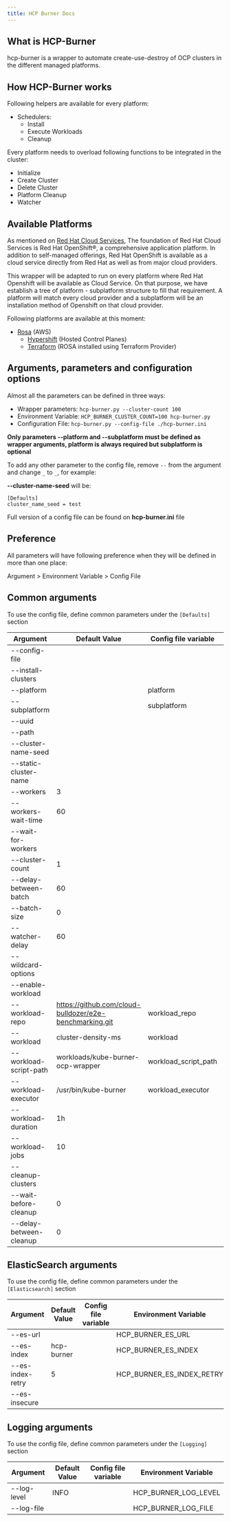 ```yaml
---
title: HCP Burner Docs
---
```


## What is HCP-Burner

hcp-burner is a wrapper to automate create-use-destroy of OCP clusters in the different managed platforms.

## How HCP-Burner works

Following helpers are available for every platform:

- Schedulers:
    - Install
    - Execute Workloads
    - Cleanup

Every platform needs to overload following functions to be integrated in the cluster:

- Initialize
- Create Cluster
- Delete Cluster
- Platform Cleanup
- Watcher

## Available Platforms

As mentioned on [Red Hat Cloud Services](https://www.redhat.com/en/technologies/cloud-computing/openshift/cloud-services?pfe-w7qvu3n4p=Platform+services#services), The foundation of Red Hat Cloud Services is Red Hat OpenShift®, a comprehensive application platform. In addition to self-managed offerings, Red Hat OpenShift is available as a cloud service directly from Red Hat as well as from major cloud providers.

This wrapper will be adapted to run on every platform where Red Hat Openshift will be available as Cloud Service. On that purpose, we have establish a tree of platform - subplatform structure to fill that requirement. A platform will match every cloud provider and a subplatform will be an installation method of Openshift on that cloud provider.

Following platforms are available at this moment:

- [Rosa](https://cloud.redhat.com/learn/getting-started-red-hat-openshift-service-aws-rosa?extIdCarryOver=true&sc_cid=701f2000001OH7EAAW) (AWS)
    - [Hypershift](https://cloud.redhat.com/blog/hosted-control-planes-is-here-as-tech-preview) (Hosted Control Planes)
    - [Terraform](https://cloud.redhat.com/blog/rosa-joins-the-terraform-ecosystem) (ROSA installed using Terraform Provider)



## Arguments, parameters and configuration options

Almost all the parameters can be defined in three ways:
- Wrapper parameters:
`hcp-burner.py --cluster-count 100`
- Environment Variable:
`HCP_BURNER_CLUSTER_COUNT=100 hcp-burner.py`
- Configuration File:
`hcp-burner.py --config-file ./hcp-burner.ini`

**Only parameters --platform and --subplatform must be defined as wrapper arguments, platform is always required but subplatform is optional**

To add any other parameter to the config file, remove `--` from the argument and change `_` to `_`, for example:

**--cluster-name-seed** will be:
```
[Defaults]
cluster_name_seed = test
```

Full version of a config file can be found on **hcp-burner.ini** file

## Preference

All parameters will have following preference when they will be defined in more than one place:

Argument > Environment Variable > Config File

## Common arguments

To use the config file, define common parameters under the `[Defaults]` section

| Argument                 | Default Value     | Config file variable | Environment Variable           |
|--------------------------|-------------------|----------------------|--------------------------------|
| --config-file            |                   |                      | HCP_BURNER_CONFIG_FILE        |
| --install-clusters       |                   |                      |                                |
| --platform               |                   | platform             | HCP_BURNER_PLATFORM           |
| --subplatform            |                   | subplatform          | HCP_BURNER_SUBPLATFORM        |
| --uuid                   |                   |                      | HCP_BURNER_UUID               |
| --path                   |                   |                      | HCP_BURNER_PATH               |
| --cluster-name-seed      |                   |                      | HCP_BURNER_CLUSTER_NAME_SEED  |
| --static-cluster-name    |                   |                      | HCP_BURNER_STATIC_CLUSTER_NAME|
| --workers                | 3                 |                      | HCP_BURNER_WORKERS            |
| --workers-wait-time      | 60                |                      | HCP_BURNER_WORKERS_WAIT_TIME  |
| --wait-for-workers       |                   |                      |                                |
| --cluster-count          | 1                 |                      | HCP_BURNER_CLUSTER_COUNT      |
| --delay-between-batch    | 60                |                      | HCP_BURNER_DELAY_BETWEEN_BATCH|
| --batch-size             | 0                 |                      | HCP_BURNER_BATCH_SIZE         |
| --watcher-delay          | 60                |                      | HCP_BURNER_WATCHER_DELAY      |
| --wildcard-options       |                   |                      | HCP_BURNER_WILDCARD_OPTIONS   |
| --enable-workload        |                   |                      |                                |
| --workload-repo          | https://github.com/cloud-bulldozer/e2e-benchmarking.git | workload_repo | HCP_BURNER_WORKLOAD_REPO |
| --workload               | cluster-density-ms | workload             | HCP_BURNER_WORKLOAD           |
| --workload-script-path        | workloads/kube-burner-ocp-wrapper | workload_script_path | HCP_BURNER_WORKLOAD_SCRIPT_PATH |
| --workload-executor      | /usr/bin/kube-burner | workload_executor | HCP_BURNER_WORKLOAD_EXECUTOR |
| --workload-duration      | 1h                |                      | HCP_BURNER_WORKLOAD_DURATION  |
| --workload-jobs          | 10                |                      | HCP_BURNER_WORKLOAD_JOBS      |
| --cleanup-clusters       |                   |                      |                                |
| --wait-before-cleanup    | 0                 |                      | HCP_BURNER_WAIT_BEFORE_CLEANUP|
| --delay-between-cleanup  | 0                 |                      | HCP_BURNER_DELAY_BETWEEN_CLEANUP |

## ElasticSearch arguments

To use the config file, define common parameters under the `[Elasticsearch]` section

| Argument                 | Default Value     | Config file variable | Environment Variable           |
|--------------------------|-------------------|----------------------|--------------------------------|
| --es-url               |                   |                         | HCP_BURNER_ES_URL              |
| --es-index             | hcp-burner       |                         | HCP_BURNER_ES_INDEX            |
| --es-index-retry       | 5                 |                         | HCP_BURNER_ES_INDEX_RETRY      |
| --es-insecure          |                   |                         |                                 |

## Logging arguments

To use the config file, define common parameters under the `[Logging]` section

| Argument                 | Default Value     | Config file variable | Environment Variable           |
|--------------------------|-------------------|----------------------|--------------------------------|
| --log-level              | INFO              |                      | HCP_BURNER_LOG_LEVEL          |
| --log-file               |                   |                      | HCP_BURNER_LOG_FILE           |
